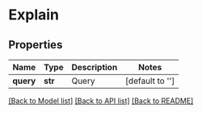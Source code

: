 # Explain

## Properties
Name | Type | Description | Notes
------------ | ------------- | ------------- | -------------
**query** | **str** | Query | [default to '']

[[Back to Model list]](../README.md#documentation-for-models) [[Back to API list]](../README.md#documentation-for-api-endpoints) [[Back to README]](../README.md)


